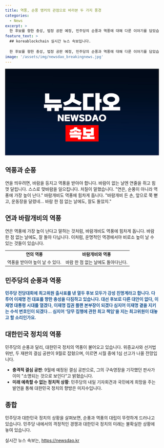 ```yaml
---
title: 역풍, 순풍 앵커의 관점으로 바라본 두 가지 풍경
categories:
  - News
excerpt: >
  한 후보를 향한 충성, 법정 공판 예정, 민주당의 순풍과 역풍에 대해 다룬 이야기를 담았습니다. 또한, 비유적으로 연과 바람을 이용해 현상을 설명하여 인상적인 비유를 제시했습니다. 요약문을 작성할게요.
feature_text: >
  ## koreablockchain 실시간 뉴스 속보입니다.

  한 후보를 향한 충성, 법정 공판 예정, 민주당의 순풍과 역풍에 대해 다룬 이야기를 담았습니다. 또한, 비유적으로 연과 바람을 이용해 현상을 설명하여 인상적인 비유를 제시했습니다. 요약문을 작성할게요.
image: '/assets/img/newsdao_breakingnews.jpg'
---
```


<p><img src="/assets/img/newsdao_breakingnews.jpg" alt="koreablockchain 속보" /></p>

<h2 data-ke-size="size26">역풍과 순풍</h2>

<p data-ke-size="size16">연을 띄우려면, 바람을 등지고 역풍을 받아야 합니다. 바람이 없는 날엔 연줄을 쥐고 힘껏 달립니다. 스스로 맞바람을 일으킵니다. 처칠이 말했습니다. "연은, 순풍이 아니라 역풍에 가장 높이 난다." 바람개비도 역풍에 힘차게 돕니다. "바람개비 든 손, 앞으로 쭉 뻗고, 운동장을 달렸네… 바람 한 점 없는 날에도, 잘도 돌았지."</p>

<h2 data-ke-size="size26">연과 바람개비의 역풍</h2>

<p data-ke-size="size16">연은 역풍에 가장 높이 난다고 말하는 것처럼, 바람개비도 역풍에 힘차게 돕니다. 바람 한 점 없는 날에도, 잘 돌아 다닙니다. 이처럼, 운명적인 역경에서야 비로소 높이 날 수 있는 것들이 있습니다.</p>

<table>
  <tr>
    <td style="text-align: center; height: 17px;"><b>연의 역풍</b></td>
    <td style="text-align: center; height: 17px;"><strong>바람개비와 역풍</strong></td>
  </tr>
  <tr>
    <td style="text-align: center; height: 17px;">역풍을 받아야 높이 날 수 있다.</td>
    <td style="text-align: center; height: 17px;">바람 한 점 없는 날에도 돌아다닌다.</td>
  </tr>
</table>

<h2 data-ke-size="size26">민주당의 순풍과 역풍</h2>

<p data-ke-size="size16"><b><span style="color: #1a5490;">민주당 전당대회에 최고위원 출사표를 낸 열두 후보 모두가 강성 친명계라고 합니다. 다투어 이재명 전 대표를 향한 충성을 다짐하고 있습니다. 대선 후보로 다른 대안이 없다, 이재명 대통령 시대를 열겠다, 이재명 집권 플랜 본부장이 되겠다 심지어 이재명 곁을 지키는 수석 변호인이 되겠다… 심지어 ‘당무 집행에 관한 최고 책임’을 지는 최고위원이 대놓고 할 소리인가요.</span></b></p>

<h2 data-ke-size="size26">대한민국 정치의 역풍</h2>

<p data-ke-size="size16">민주당의 순풍과 달리, 대한민국 정치의 역풍이 불어오고 있습니다. 위증교사와 선거법 위반, 두 재판의 결심 공판이 9월로 잡혔으며, 이르면 시월 중에 1심 선고가 나올 전망입니다.</p>

<ul>
  <li><strong>충격적 결심 공판</strong>: 9월에 예정된 결심 공판으로, 그의 구속영장을 기각했던 판사가 이미 "소명되는 것으로 보인다"고 밝혔습니다.</li>
  <li><strong>미래 예측할 수 없는 정치적 상황</strong>: 민주당의 내일 기자회견과 국민에게 희망을 주는 발언을 통해 대한민국 정치의 향방은 미지수입니다.</li>
</ul>

<h2 data-ke-size="size26">종합</h2>

<p data-ke-size="size16">민주당과 대한민국 정치의 상황을 살펴보면, 순풍과 역풍의 대립이 뚜렷하게 드러나고 있습니다. 민주당 내에서의 격정적인 경쟁과 대한민국 정치의 미래는 불확실한 상황에 놓여 있습니다.</p>
실시간 뉴스 속보는, <a href="https://newsdao.kr" rel="dofollow">https://newsdao.kr</a>


